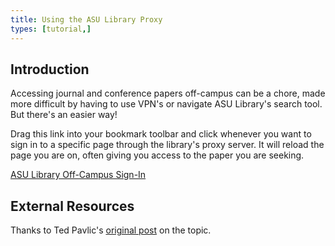 ```yaml
---
title: Using the ASU Library Proxy
types: [tutorial,] 
---
```


## Introduction

Accessing journal and conference papers off-campus can be a chore, made more difficult by having to use VPN's or navigate ASU Library's search tool.  But there's an easier way!

Drag this link into your bookmark toolbar and click whenever you want to sign in to a specific page through the library's proxy server.  It will reload the page you are on, often giving you access to the paper you are seeking.

<a href="javascript:location.href=location.href.replace(/^([^\/]+\/\/[^\/]+)/,'http://ezproxy1.lib.asu.edu/login?url=$1');" target="_blank">ASU Library Off-Campus Sign-In</a>

## External Resources

Thanks to Ted Pavlic's [original post](http://phaseportrait.blogspot.com/2012/07/bookmarklets-for-asu-library-proxy.html) on the topic.